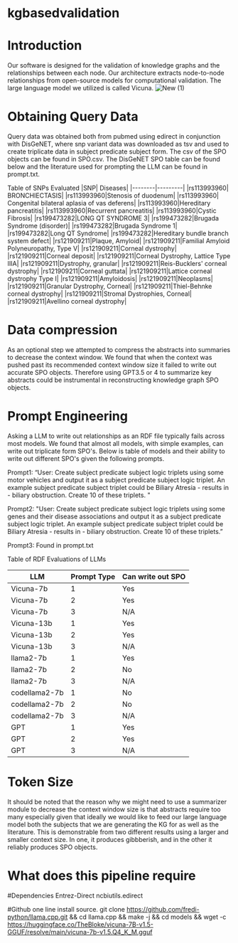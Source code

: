 # kgbasedvalidation


# Introduction
Our software is designed for the validation of knowledge graphs and the relationships between each node.
Our architecture extracts node-to-node relationships from open-source models for computational validation. 
The large language model we utilized is called Vicuna.
![New (1)](https://github.com/collaborativebioinformatics/kgbasedvalidation/assets/71843044/31a2cce0-d0d6-4d9f-a319-4c6ebf0bac01)
 
# Obtaining Query Data
Query data was obtained both from pubmed using edirect in conjunction with DisGeNET, where snp variant data was downloaded as tsv and used to
create triplicate data in subject predicate subject form. The csv of the SPO objects can be found in SPO.csv. The DisGeNET SPO table can be found 
below and the literature used for prompting the LLM can be found in prompt.txt. 


Table of SNPs Evaluated
|SNP| Diseases|
|--------|---------|
|rs113993960| BRONCHIECTASIS|
|rs113993960|Stenosis of duodenum|
|rs113993960| Congenital bilateral aplasia of vas deferens|
|rs113993960|Hereditary pancreatitis|
|rs113993960|Recurrent pancreatitis|
|rs113993960|Cystic Fibrosis|
|rs199473282|LONG QT SYNDROME 3|
|rs199473282|Brugada Syndrome (disorder)|
|rs199473282|Brugada Syndrome 1|
|rs199473282|Long QT Syndrome|
|rs199473282|Hereditary bundle branch system defect|
|rs121909211|Plaque, Amyloid|
|rs121909211|Familial Amyloid Polyneuropathy, Type V|
|rs121909211|Corneal dystrophy|
|rs121909211|Corneal deposit|
|rs121909211|Corneal Dystrophy, Lattice Type IIIA|
|rs121909211|Dystrophy, granular|
|rs121909211|Reis-Bucklers' corneal dystrophy|
|rs121909211|Corneal guttata|
|rs121909211|Lattice corneal dystrophy Type I|
|rs121909211|Amyloidosis|
|rs121909211|Neoplasms|
|rs121909211|Granular Dystrophy, Corneal|
|rs121909211|Thiel-Behnke corneal dystrophy|
|rs121909211|Stromal Dystrophies, Corneal|
|rs121909211|Avellino corneal dystrophy|


# Data compression
As an optional step we attempted to compress the abstracts into summaries to decrease the context window. We found that when the context was pushed past
its recommended context window size it failed to write out accurate SPO objects. Therefore using GPT3.5 or 4 to summarize key abstracts could be 
instrumental in reconstructing knowledge graph SPO objects.


# Prompt Engineering

Asking a LLM to write out relationships as an RDF file typically fails across most models. We found that almost all models, with simple examples,
can write out triplicate form SPO's. Below is table of models and their ability to write out different SPO's given the following prompts.

Prompt1: “User: Create subject predicate subject logic triplets using some motor vehicles and output it as a subject predicate subject logic triplet. An example subject predicate subject triplet could be Biliary Atresia - results in - biliary obstruction. Create 10 of these triplets. "


Prompt2: "User: Create subject predicate subject logic triplets using some genes and their disease associations and output it as a subject predicate subject logic triplet. An example subject predicate subject triplet could be Biliary Atresia - results in - biliary obstruction. Create 10 of these triplets.”

Prompt3: Found in prompt.txt

Table of RDF Evaluations of LLMs

|LLM|Prompt Type| Can write out SPO |
|-------|--------|----------|
|Vicuna-7b| 1 | Yes |
|Vicuna-7b| 2 | Yes |
|Vicuna-7b| 3 | N/A |
|Vicuna-13b| 1 | Yes |
|Vicuna-13b| 2 | Yes |
|Vicuna-13b| 3 | N/A |
|llama2-7b| 1 | Yes |
|llama2-7b| 2 | No |
|llama2-7b| 3 | N/A |
|codellama2-7b| 1 | No |
|codellama2-7b| 2 | No |
|codellama2-7b| 3 | N/A |
|GPT| 1 | Yes|
|GPT| 2 | Yes|
|GPT| 3 | N/A|



 
# Token Size

It should be noted that the reason why we might need to use a summarizer module to decrease the context window size is that abstracts require too many
especially given that ideally we would like to feed our large language model both the subjects that we are generating the KG for as well as the 
literature. This is demonstrable from two different results using a larger and smaller context size. In one, it produces gibbberish, and in the other 
it reliably produces SPO objects. 


# What does this pipeline require

#Dependencies
Entrez-Direct
ncbiutils.edirect





#Github one line install source.
git clone https://github.com/fredi-python/llama.cpp.git && cd llama.cpp && make -j && cd models && wget -c https://huggingface.co/TheBloke/vicuna-7B-v1.5-GGUF/resolve/main/vicuna-7b-v1.5.Q4_K_M.gguf
